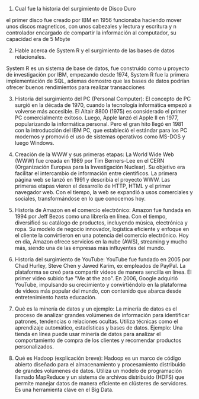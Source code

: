 1. Cual fue la historia del surgimiento de Disco Duro

el primer disco fue creado por IBM en 1956 funcionaba haciendo mover unos discos magneticos, con unos cabezales y lectura y escritura y n controlador encargado de compartir la información al 
computador, su capacidad era de 5 Mbyte

2. Hable acerca de System R y el surgimiento de las bases de datos relacionales.

System R es un sistema de base de datos, fue construido como u proyecto de investigación por IBM, empezando desde 1974, System R fue la primera implementación de SQL, ademas demostro que 
las bases de datos podrían ofrecer buenos rendimientos para realizar transacciones 

3. Historia del surgimiento del PC (Personal Computer):
El concepto de PC surgió en la década de 1970, cuando la tecnología informática empezó a volverse más accesible. El Altair 8800 (1975) es considerado el primer PC comercialmente exitoso. Luego, Apple lanzó el Apple II en 1977, popularizando la informática personal. Pero el gran hito llegó en 1981 con la introducción del IBM PC, que estableció el estándar para los PC modernos y promovió el uso de sistemas operativos como MS-DOS y luego Windows.

4. Creación de la WWW y sus primeras etapas:
La World Wide Web (WWW) fue creada en 1989 por Tim Berners-Lee en el CERN (Organización Europea para la Investigación Nuclear). Su objetivo era facilitar el intercambio de información entre científicos. La primera página web se lanzó en 1991 y describía el proyecto WWW. Las primeras etapas vieron el desarrollo de HTTP, HTML y el primer navegador web. Con el tiempo, la web se expandió a usos comerciales y sociales, transformándose en lo que conocemos hoy.

5. Historia de Amazon en el comercio electrónico:
Amazon fue fundada en 1994 por Jeff Bezos como una librería en línea. Con el tiempo, diversificó su catálogo de productos, incluyendo música, electrónica y ropa. Su modelo de negocio innovador, logística eficiente y enfoque en el cliente la convirtieron en una potencia del comercio electrónico. Hoy en día, Amazon ofrece servicios en la nube (AWS), streaming y mucho más, siendo una de las empresas más influyentes del mundo.

6. Historia del surgimiento de YouTube:
YouTube fue fundado en 2005 por Chad Hurley, Steve Chen y Jawed Karim, ex empleados de PayPal. La plataforma se creó para compartir videos de manera sencilla en línea. El primer video subido fue "Me at the zoo". En 2006, Google adquirió YouTube, impulsando su crecimiento y convirtiéndolo en la plataforma de videos más popular del mundo, con contenido que abarca desde entretenimiento hasta educación.

7. Qué es la minería de datos y un ejemplo:
La minería de datos es el proceso de analizar grandes volúmenes de información para identificar patrones, tendencias o relaciones ocultas. Utiliza técnicas como el aprendizaje automático, estadísticas y bases de datos.
Ejemplo: Una tienda en línea puede usar minería de datos para analizar el comportamiento de compra de los clientes y recomendar productos personalizados.

8. Qué es Hadoop (explicación breve):
Hadoop es un marco de código abierto diseñado para el almacenamiento y procesamiento distribuido de grandes volúmenes de datos. Utiliza un modelo de programación llamado MapReduce y un sistema de archivos distribuido (HDFS) que permite manejar datos de manera eficiente en clústeres de servidores. Es una herramienta clave en el Big Data.